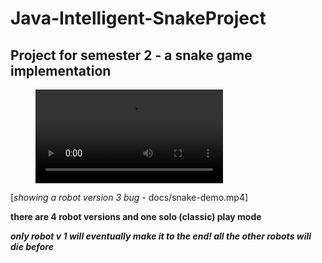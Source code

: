 # Java-Intelligent-SnakeProject
## Project for semester 2 - a snake game implementation


<!-- blank line -->
<figure class="video_container">
  <video autoplay loop>
    <source src="docs/snake-demo.mp4" type="video/mp4">
    <source src="docs/snake-demo.webm" type="video/webm">
  </video>
</figure>
<!-- blank line -->


[*showing a robot version 3 bug* - docs/snake-demo.mp4]

**there are 4 robot versions and one solo (classic) play mode**

***only robot v 1 will eventually make it to the end! all the other robots will die before***
